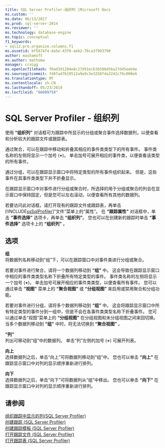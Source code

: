 ```yaml
---
title: SQL Server Profiler-组织列 |Microsoft Docs
ms.custom: ''
ms.date: 06/13/2017
ms.prod: sql-server-2014
ms.reviewer: ''
ms.technology: database-engine
ms.topic: conceptual
f1_keywords:
- sql12.pro.organize.columns.f1
ms.assetid: bf5674f4-da5e-43f9-aeb2-76ca37993790
author: mashamsft
ms.author: mathoma
manager: craigg
ms.openlocfilehash: f0ad3d1204e8c27d91ecb3b586d56a27d45eeb4e
ms.sourcegitcommit: f40fa47619512a9a9c3e3258fda3242c76c008e6
ms.translationtype: MT
ms.contentlocale: zh-CN
ms.lasthandoff: 05/23/2019
ms.locfileid: "66089758"
---
```

# <a name="sql-server-profiler---organize-columns"></a>SQL Server Profiler - 组织列
  使用 **“组织列”** 对话框可为跟踪中所显示的分组或聚合事件选择数据列，以便查看和分析较大的跟踪文件或跟踪表。  
  
 通过聚合，可以在跟踪中移动和折叠其相应的事件类类型下的所有事件。 事件类名称的左侧将显示一个加号 (**+**)。 单击加号可展开相应的事件类，以便查看该类型的所有事件。  
  
 通过分组，可以在跟踪显示窗口中将特定类型的所有事件组织起来。 但是，这些事件在其事件类类型下并不折叠显示。  
  
 在跟踪显示窗口中对事件进行分组或聚合时，所选择的用于分组或聚合的列会在显示窗口中保持固定，但是您可以左右滚动，以便查看所有其他的数据列。  
  
 若要访问此对话框，请打开现有的跟踪文件或跟踪表，再单击[!INCLUDE[ssSqlProfiler](../includes/sssqlprofiler-md.md)]“文件”菜单上的“属性”。 在 **“跟踪属性”** 对话框中，单击 **“事件选择”** 选项卡，再单击 **“组织列”**。 您也可以在创建新的跟踪时单击 **“事件选择”** 选项卡上的 **“组织列”** 。  
  
## <a name="options"></a>选项  
 **组**  
 将数据列名称移动到“组”下，可以在跟踪窗口中对事件类进行分组或聚合。  
  
 若要对事件进行聚合，请将一个数据列移动到 **“组”** 中。 这会导致在跟踪显示窗口中相应的事件类类型名称下折叠所有特定类型的事件。 事件类名称的左侧将显示一个加号 (**+**)。 单击加号可展开相应的事件类类型，以便查看所有事件。 您可以通过单击 **“视图”** 菜单上的 **“聚合视图”** 或 **“分组视图”** 来启用或禁用聚合和分组功能。  
  
 若要对事件进行分组，请将多个数据列移动到 **“组”** 中。 这会将跟踪显示窗口中所有特定类型的事件分到一组中，但是不会在各事件类类型名称下折叠事件。 您可以通过单击“视图”菜单上的 **“分组视图”** 在分组视图和未分组视图之间来回切换。 当多个数据列移动到 **“组”** 中时，将无法切换到 **“聚合视图”** 。  
  
 **“列”**  
 列出可移动到“组”中的数据列。 单击“列”左侧的加号 (**+**) 可展开列表。  
  
 **向上**  
 选择数据列之后，单击“向上”可将数据列移动到“组”中。 您也可以单击 **“向上”** 在跟踪显示窗口中对列的显示顺序重新进行排列。  
  
 **向下**  
 选择数据列之后，单击“向下”可将数据列从“组”中移出。 您也可以单击 **“向下”** 在跟踪显示窗口中对列的显示顺序重新进行排列。  
  
## <a name="see-also"></a>请参阅  
 [组织跟踪中显示的列&#40;SQL Server Profiler&#41;](../tools/sql-server-profiler/organize-columns-displayed-in-a-trace-sql-server-profiler.md)   
 [创建跟踪 (SQL Server Profiler)](../tools/sql-server-profiler/create-a-trace-sql-server-profiler.md)   
 [创建跟踪模板 (SQL Server Profiler)](../tools/sql-server-profiler/create-a-trace-template-sql-server-profiler.md)   
 [打开跟踪文件 (SQL Server Profiler)](../tools/sql-server-profiler/open-a-trace-file-sql-server-profiler.md)   
 [打开跟踪表 (SQL Server Profiler)](../tools/sql-server-profiler/open-a-trace-table-sql-server-profiler.md)  
  
  
